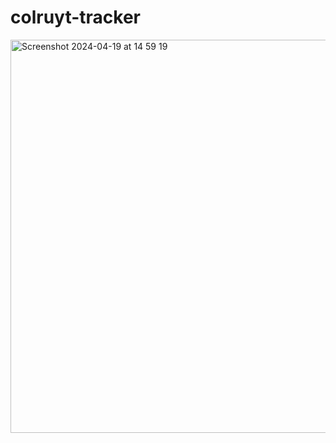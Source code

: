 # colruyt-tracker
<img width="629" alt="Screenshot 2024-04-19 at 14 59 19" src="https://github.com/thi2boGH/colruyt-tracker/assets/73529930/0498be1e-3f07-4719-a42a-4f4e3178b123">
